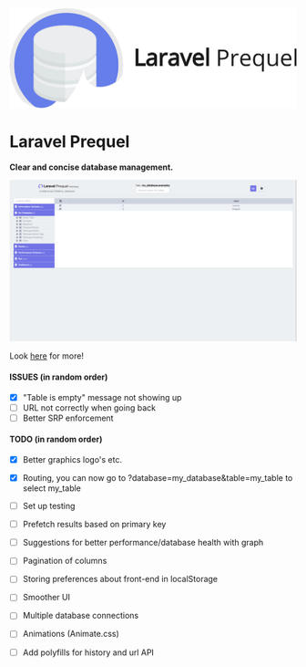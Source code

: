 ![Laravel Prequel](./assets/prequel.png)

# Laravel Prequel
**Clear and concise database management.**

<img src="./assets/prequel_screenshot.png" width="700">

Look <a href="https://protoqol.github.io/Prequel/" target="_blank">here</a> for more!

#### ISSUES (in random order)
- [x] "Table is empty" message not showing up
- [ ] URL not correctly when going back 
- [ ] Better SRP enforcement 

#### TODO (in random order)
- [x] Better graphics logo's etc.
- [x] Routing, you can now go to ?database=my_database&table=my_table to select my_table
- [ ] Set up testing
- [ ] Prefetch results based on primary key
- [ ] Suggestions for better performance/database health with graph
- [ ] Pagination of columns
- [ ] Storing preferences about front-end in localStorage
- [ ] Smoother UI
- [ ] Multiple database connections 
- [ ] Animations (Animate.css)
- [ ] Add polyfills for history and url API

